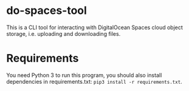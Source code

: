 # do-spaces-tool
This is a CLI tool for interacting with DigitalOcean Spaces cloud object storage, i.e. uploading
and downloading files.

# Requirements
You need Python 3 to run this program, you should also install dependencies in requirements.txt:
`pip3 install -r requirements.txt`.
